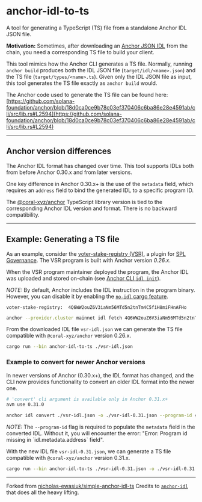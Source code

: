 # anchor-idl-to-ts

A tool for generating a TypeScript (TS) file from a standalone Anchor IDL JSON file.

**Motivation:** Sometimes, after downloading an [Anchor JSON IDL](https://www.anchor-lang.com/docs/basics/idl)
                from the chain, you need a corresponding TS file to build your client.

This tool mimics how the Anchor CLI generates a TS file. Normally, running `anchor build` produces both
the IDL JSON file (`target/idl/<name>.json`) and the TS file (`target/types/<name>.ts`).
Given only the IDL JSON file as input, this tool generates the TS file exactly as `anchor build` would.

The Anchor code used to generate the TS file can be found here:
[https://github.com/solana-foundation/anchor/blob/18d0ca0ce9b78c03ef370406c6ba86e28e4591ab/cli/src/lib.rs#L2594](https://github.com/solana-foundation/anchor/blob/18d0ca0ce9b78c03ef370406c6ba86e28e4591ab/cli/src/lib.rs#L2594)

---

## Anchor version differences

The Anchor IDL format has changed over time.
This tool supports IDLs both from before Anchor 0.30.x and from later versions.

One key difference in Anchor 0.30.x+ is the use of the `metadata` field, which requires an `address` field to bind the generated IDL to a specific program ID.

The [@coral-xyz/anchor](https://www.npmjs.com/package/@coral-xyz/anchor) TypeScript library version is tied to the corresponding Anchor IDL version and format. There is no backward compatibility.

---

## Example: Generating a TS file

As an example, consider the [voter-stake-registry (VSR)](https://github.com/blockworks-foundation/voter-stake-registry), a plugin for [SPL Governance](https://github.com/solana-labs/solana-program-library/tree/master/governance).
The VSR program is built with Anchor version *0.26.x*.

When the VSR program maintainer deployed the program, the Anchor IDL was uploaded and stored on-chain (see [Anchor CLI `idl init`](https://www.anchor-lang.com/docs/references/cli#idl-init)).

*NOTE:* By default, Anchor includes the IDL instruction in the program binary.
        However, you can disable it by enabling the
        [`no-idl` cargo feature](https://github.com/solana-foundation/anchor/blob/5300d7cf8aaf52da08ce331db3fc8182cd821228/lang/src/idl.rs#L17-L18).

```
voter-stake-registry:  4Q6WW2ouZ6V3iaNm56MTd5n2tnTm4C5fiH8miFHnAFHo
```

```bash
anchor --provider.cluster mainnet idl fetch 4Q6WW2ouZ6V3iaNm56MTd5n2tnTm4C5fiH8miFHnAFHo > ./vsr-idl.json
```
From the downloaded IDL file `vsr-idl.json` we can generate the TS file compatible with `@coral-xyz/anchor` version 0.26.x.

```bash
cargo run --bin anchor-idl-to-ts ./vsr-idl.json
```

### Example to convert for newer Anchor versions

In newer versions of Anchor (0.30.x+), the IDL format has changed, and the CLI now provides
functionality to convert an older IDL format into the newer one.

```bash
# 'convert' cli argument is available only in Anchor 0.31.x+
avm use 0.31.0

anchor idl convert ./vsr-idl.json -o ./vsr-idl-0.31.json --program-id 4Q6WW2ouZ6V3iaNm56MTd5n2tnTm4C5fiH8miFHnAFHo
```


*NOTE:* The `--program-id` flag is required to populate the `metadata` field in the converted IDL.
        Without it, you will encounter the error: "Error: Program id missing in \`idl.metadata.address\` field".

With the new IDL file `vsr-idl-0.31.json`, we can generate a TS file compatible with `@coral-xyz/anchor` version 0.31.x.

```bash
cargo run --bin anchor-idl-to-ts ./vsr-idl-0.31.json -o ./vsr-idl-0.31.ts
```


-----
Forked from [nicholas-ewasiuk/simple-anchor-idl-ts](https://github.com/nicholas-ewasiuk/simple-anchor-idl-ts)
Credits to [`anchor-idl`](https://github.com/saber-hq/anchor-gen) that does all the heavy lifting.
